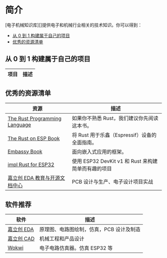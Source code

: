 # 简介

[电子机械知识库][]提供电子和机械行业相关的技术知识。你可以得到：

- [从 0 到 1 构建属于自己的项目][projects]
- [优秀的资源清单][resources]

[projects]: #从-0-到-1-构建属于自己的项目
[resources]: #优秀的资源清单

## 从 0 到 1 构建属于自己的项目

| 项目 | 描述 |
| ---- | ---- |

## 优秀的资源清单

| 资源                                        | 描述                                                |
| ------------------------------------------- | --------------------------------------------------- |
| [The Rust Programming Language][rust-book]  | 如果你不熟悉 Rust，我们建议你先阅读这本书。         |
| [The Rust on ESP Book][rust-esp-book]       | 将 Rust 用于乐鑫（Espressif）设备的全面指南。       |
| [Embassy Book][embassy-book]                | 面向嵌入式应用的框架。                              |
| [impl Rust for ESP32][impl-rust-for-esp32]  | 使用 ESP32 DevKit v1 和 Rust 来构建简单而有趣的项目 |
| [嘉立创 EDA 教育与开源文档中心][jlc-course] | PCB 设计与生产、电子设计项目实战                    |

[rust-book]: https://doc.rust-lang.org/book/
[rust-esp-book]: https://docs.espressif.com/projects/rust/book/
[embassy-book]: https://embassy.dev/book/
[impl-rust-for-esp32]: https://esp32.implrust.com/
[jlc-course]: https://wiki.lceda.cn/zh-hans/

## 软件推荐

| 软件                  | 描述                                     |
| --------------------- | ---------------------------------------- |
| [嘉立创 EDA][jlc-eda] | 原理图、电路图绘制，仿真，PCB 设计及制造 |
| [嘉立创 CAD][jlc-cad] | 机械工程和产品设计                       |
| [Wokwi][wokwi]        | 电子电路仿真器。仿真 ESP32 等            |

[jlc-eda]: https://lceda.cn/
[jlc-cad]: https://www.jlc-cad.com/
[wokwi]: https://wokwi.com/
